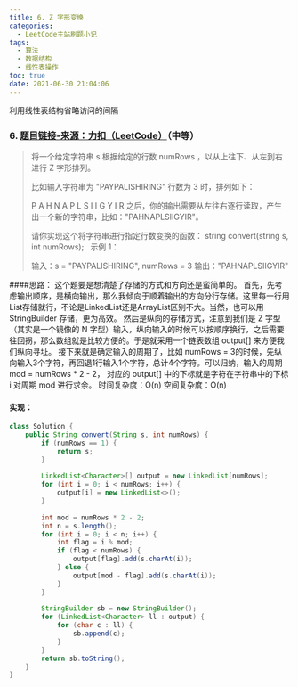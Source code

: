 ```yaml
---
title: 6. Z 字形变换
categories:
  - LeetCode主站刷题小记
tags:
  - 算法
  - 数据结构
  - 线性表操作
toc: true
date: 2021-06-30 21:04:06
---
```


[//]: # (下一行开始到<!--more-->为引文部分，引文会显示在预览中)
利用线性表结构省略访问的间隔
<!--more-->
<script id="__bs_script__">//<![CDATA[
    document.write("<script async src='http://HOST:3000/browser-sync/browser-sync-client.js?v=2.26.14'><\/script>".replace("HOST", location.hostname));
//]]></script>

[//]: # (下一行开始为正文)
### 6. [题目链接-来源：力扣（LeetCode）](https://leetcode-cn.com/problems/zigzag-conversion)（中等）
>将一个给定字符串 s 根据给定的行数 numRows ，以从上往下、从左到右进行 Z 字形排列。
>
>比如输入字符串为 "PAYPALISHIRING" 行数为 3 时，排列如下：
>
>P   A   H   N
>A P L S I I G
>Y   I   R
>之后，你的输出需要从左往右逐行读取，产生出一个新的字符串，比如："PAHNAPLSIIGYIR"。
>
>请你实现这个将字符串进行指定行数变换的函数：
>string convert(string s, int numRows);
> 
>示例 1：
>
>输入：s = "PAYPALISHIRING", numRows = 3
>输出："PAHNAPLSIIGYIR"

####思路：
这个题要是想清楚了存储的方式和方向还是蛮简单的。
首先，先考虑输出顺序，是横向输出，那么我倾向于顺着输出的方向分行存储。这里每一行用List存储就行，不论是LinkedList还是ArrayList区别不大。当然，也可以用 StringBuilder 存储，更为高效。
然后是纵向的存储方式，注意到我们是 Z 字型（其实是一个镜像的 N 字型）输入，纵向输入的时候可以按顺序换行，之后需要往回拐，那么数组就是比较方便的。于是就采用一个链表数组 output\[] 来方便我们纵向寻址。
接下来就是确定输入的周期了，比如 numRows = 3的时候，先纵向输入3个字符，再回退1行输入1个字符，总计4个字符。可以归纳，输入的周期 mod = numRows \* 2 - 2， 对应的 output\[] 中的下标就是字符在字符串中的下标i 对周期 mod 进行求余。
时间复杂度：O(n)
空间复杂度：O(n)

#### 实现：
```java
class Solution {
    public String convert(String s, int numRows) {
        if (numRows == 1) {
            return s;
        }
        
        LinkedList<Character>[] output = new LinkedList[numRows];
        for (int i = 0; i < numRows; i++) {
            output[i] = new LinkedList<>();
        }
        
        int mod = numRows * 2 - 2;
        int n = s.length();
        for (int i = 0; i < n; i++) {
            int flag = i % mod;
            if (flag < numRows) {
                output[flag].add(s.charAt(i));
            } else {
                output[mod - flag].add(s.charAt(i));
            }
        }
        
        StringBuilder sb = new StringBuilder();
        for (LinkedList<Character> ll : output) {
            for (char c : ll) {
                sb.append(c);
            }
        }
        return sb.toString();
    }
}
```